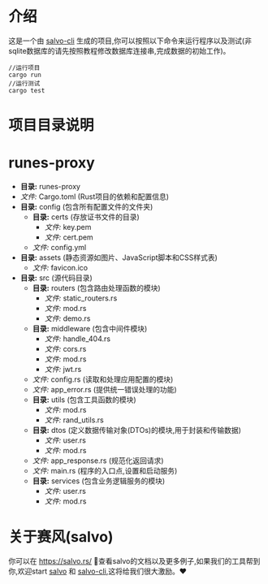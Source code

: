 # 介绍
这是一个由 [salvo-cli](https://github.com/salvo-rs/salvo-cli) 生成的项目,你可以按照以下命令来运行程序以及测试(非sqlite数据库的请先按照教程修改数据库连接串,完成数据的初始工作)。
``` shell
//运行项目
cargo run 
//运行测试
cargo test
```
# 项目目录说明
# runes-proxy
- **目录:** runes-proxy 
- *文件:* Cargo.toml         (Rust项目的依赖和配置信息)
- **目录:** config         (包含所有配置文件的文件夹)
    - **目录:** certs         (存放证书文件的目录)
        - *文件:* key.pem 
        - *文件:* cert.pem 
    - *文件:* config.yml 
- **目录:** assets         (静态资源如图片、JavaScript脚本和CSS样式表)
    - *文件:* favicon.ico 
- **目录:** src         (源代码目录)
    - **目录:** routers         (包含路由处理函数的模块)
        - *文件:* static_routers.rs 
        - *文件:* mod.rs 
        - *文件:* demo.rs 
    - **目录:** middleware         (包含中间件模块)
        - *文件:* handle_404.rs 
        - *文件:* cors.rs 
        - *文件:* mod.rs 
        - *文件:* jwt.rs 
    - *文件:* config.rs         (读取和处理应用配置的模块)
    - *文件:* app_error.rs         (提供统一错误处理的功能)
    - **目录:** utils         (包含工具函数的模块)
        - *文件:* mod.rs 
        - *文件:* rand_utils.rs 
    - **目录:** dtos         (定义数据传输对象(DTOs)的模块,用于封装和传输数据)
        - *文件:* user.rs 
        - *文件:* mod.rs 
    - *文件:* app_response.rs         (规范化返回请求)
    - *文件:* main.rs         (程序的入口点,设置和启动服务)
    - **目录:** services         (包含业务逻辑服务的模块)
        - *文件:* user.rs 
        - *文件:* mod.rs 

# 关于赛风(salvo)
你可以在 https://salvo.rs/ 📖查看salvo的文档以及更多例子,如果我们的工具帮到你,欢迎start [salvo](https://github.com/salvo-rs/salvo) 和 [salvo-cli](https://github.com/salvo-rs/salvo-cli),这将给我们很大激励。❤️
